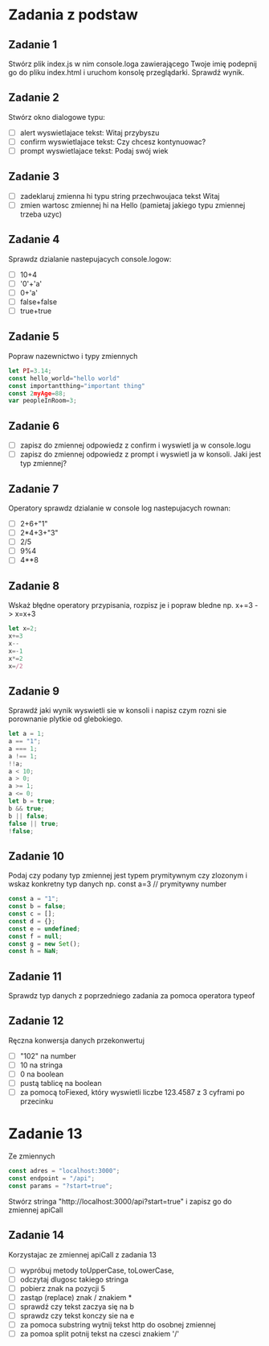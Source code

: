 # Zadania z podstaw

## Zadanie 1

Stwórz plik index.js w nim console.loga zawierającego Twoje imię podepnij go do pliku index.html i uruchom konsolę przeglądarki. Sprawdź wynik.

## Zadanie 2

Stwórz okno dialogowe typu:

-   [ ] alert wyswietlajace tekst: Witaj przybyszu
-   [ ] confirm wyswietlajace tekst: Czy chcesz kontynuowac?
-   [ ] prompt wyswietlajace tekst: Podaj swój wiek

## Zadanie 3

-   [ ] zadeklaruj zmienna hi typu string przechwoujaca tekst Witaj
-   [ ] zmien wartosc zmiennej hi na Hello
        (pamietaj jakiego typu zmiennej trzeba uzyc)

## Zadanie 4

Sprawdz dzialanie nastepujacych console.logow:

-   [ ] 10+4
-   [ ] '0'+'a'
-   [ ] 0+'a'
-   [ ] false+false
-   [ ] true+true

## Zadanie 5

Popraw nazewnictwo i typy zmiennych

```js
let PI=3.14;
const hello_world="hello world"
const importantthing="important thing"
const 2myAge=88;
var peopleInRoom=3;
```

## Zadanie 6

-   [ ] zapisz do zmiennej odpowiedz z confirm i wyswietl ja w console.logu
-   [ ] zapisz do zmiennej odpowiedz z prompt i wyswietl ja w konsoli. Jaki jest typ zmiennej?

## Zadanie 7

Operatory sprawdz dzialanie w console log nastepujacych rownan:

-   [ ] 2+6+"1"
-   [ ] 2\*4+3+"3"
-   [ ] 2/5
-   [ ] 9%4
-   [ ] 4\*\*8

## Zadanie 8

Wskaż błędne operatory przypisania, rozpisz je i popraw bledne np.
x+=3 -> x=x+3

```js
let x=2;
x+=3
x--
x=-1
x*=2
x=/2
```

## Zadanie 9

Sprawdź jaki wynik wyswietli sie w konsoli i napisz czym rozni sie porownanie plytkie od glebokiego.

```js
let a = 1;
a == "1";
a === 1;
a !== 1;
!!a;
a < 10;
a > 0;
a >= 1;
a <= 0;
let b = true;
b && true;
b || false;
false || true;
!false;
```

## Zadanie 10

Podaj czy podany typ zmiennej jest typem prymitywnym czy zlozonym i wskaz konkretny typ danych
np. const a=3 // prymitywny number

```js
const a = "1";
const b = false;
const c = [];
const d = {};
const e = undefined;
const f = null;
const g = new Set();
const h = NaN;
```

## Zadanie 11

Sprawdz typ danych z poprzedniego zadania za pomoca operatora typeof

## Zadanie 12

Ręczna konwersja danych przekonwertuj

-   [ ] "102" na number
-   [ ] 10 na stringa
-   [ ] 0 na boolean
-   [ ] pustą tablicę na boolean
-   [ ] za pomocą toFiexed, który wyswietli liczbe 123.4587 z 3 cyframi po przecinku

# Zadanie 13

Ze zmiennych

```js
const adres = "localhost:3000";
const endpoint = "/api";
const params = "?start=true";
```

Stwórz stringa "http://localhost:3000/api?start=true" i zapisz go do zmiennej apiCall

## Zadanie 14

Korzystajac ze zmiennej apiCall z zadania 13

-   [ ] wypróbuj metody toUpperCase, toLowerCase,
-   [ ] odczytaj dlugosc takiego stringa
-   [ ] pobierz znak na pozycji 5
-   [ ] zastąp (replace) znak / znakiem \*
-   [ ] sprawdź czy tekst zaczya się na b
-   [ ] sprawdz czy tekst konczy sie na e
-   [ ] za pomoca substring wytnij tekst http do osobnej zmiennej
-   [ ] za pomoa split potnij tekst na czesci znakiem '/'
